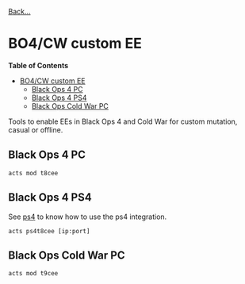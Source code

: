 [Back...](../index.md)

# BO4/CW custom EE

**Table of Contents**

- [BO4/CW custom EE](#bo4cw-custom-ee)
  - [Black Ops 4 PC](#black-ops-4-pc)
  - [Black Ops 4 PS4](#black-ops-4-ps4)
  - [Black Ops Cold War PC](#black-ops-cold-war-pc)

Tools to enable EEs in Black Ops 4 and Cold War for custom mutation, casual or offline.

## Black Ops 4 PC

```pwsh
acts mod t8cee
```

## Black Ops 4 PS4

See [ps4](ps4.md) to know how to use the ps4 integration.

```pwsh
acts ps4t8cee [ip:port]
```

## Black Ops Cold War PC

```pwsh
acts mod t9cee
```